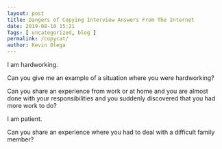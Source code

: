 ```yaml
--- 
layout: post 
title: Dangers of Copying Interview Answers From The Internet
date: 2019-08-10 15:21
Tags: [ uncategorized, blog ]
permalink: /copycat/ 
author: Kevin Olega 
--- 
```



I am hardworking.

Can you give me an example of a situation where you were hardworking?

Can you share an experience from work or at home and you are almost done with your responsibilities and you suddenly discovered that you had more work to do?

I am patient.

Can you share an experience where you had to deal with a difficult family member?